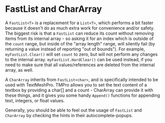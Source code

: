 # FastList<T> and CharArray
  A `FastList<T>` is a replacement for a `List<T>`, which performs a bit faster because it doesn't do as much extra work for convenience and/or safety.  The biggest risk is that a `FastList` can reduce its count without removing items from its internal array - so asking it for an index which is outside of the `count` range, but inside of the "array length" range, will silently fail (by returning a value instead of reporting "out of bounds").  For example, `myFastList.Clear()` will set `count` to zero, but will not perform any changes to the internal array.  `myFastList.HardClear()` can be used instead, if you need to make sure that all values/references are deleted from the internal array, as well.
  
  A `CharArray` inherits from `FastList<char>`, and is specifically intended to be used with TextMeshPro.  TMPro allows you to set the text content of a textbox by providing a char[] and a count - CharArray can provide it with these things, and it gives you some handy `Append()` functions for appending text, integers, or float values.
  
  Generally, you should be able to feel out the usage of `FastList` and `CharArray` by checking the hints in their autocomplete-popups.
